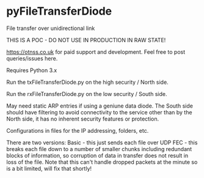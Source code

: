 # pyFileTransferDiode
File transfer over unidirectional link

THIS IS A POC - DO NOT USE IN PRODUCTION IN RAW STATE!

https://otnss.co.uk for paid support and development.
Feel free to post queries/issues here.

Requires Python 3.x

Run the txFileTransferDiode.py on the high security / North side.

Run the rxFileTransferDiode.py on the low security / South side.

May need static ARP entries if using a geniune data diode.
The South side should have filtering to avoid connectivity to the service other than by the North side, it has no inherent security features or protection.


Configurations in files for the IP addressing, folders, etc.


There are two versions:
Basic - this just sends each file over UDP
FEC - this breaks each file down to a number of smaller chunks including redundant blocks of information, so corruption of data in transfer does not result in loss of the file. Note that this can't handle dropped packets at the minute so is a bit limited, will fix that shortly!
